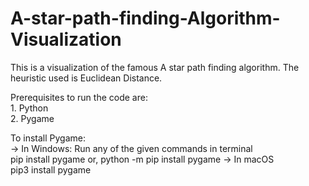 # A-star-path-finding-Algorithm-Visualization

This is a visualization of the famous A star path finding algorithm. The heuristic used is Euclidean Distance.  


  Prerequisites to run the code are:  
    1. Python  
    2. Pygame  
 
  

  To install Pygame:  
  -> In Windows: Run any of the given commands in terminal  
      pip install pygame or,
      python -m pip install pygame
  -> In macOS  
      pip3 install pygame
